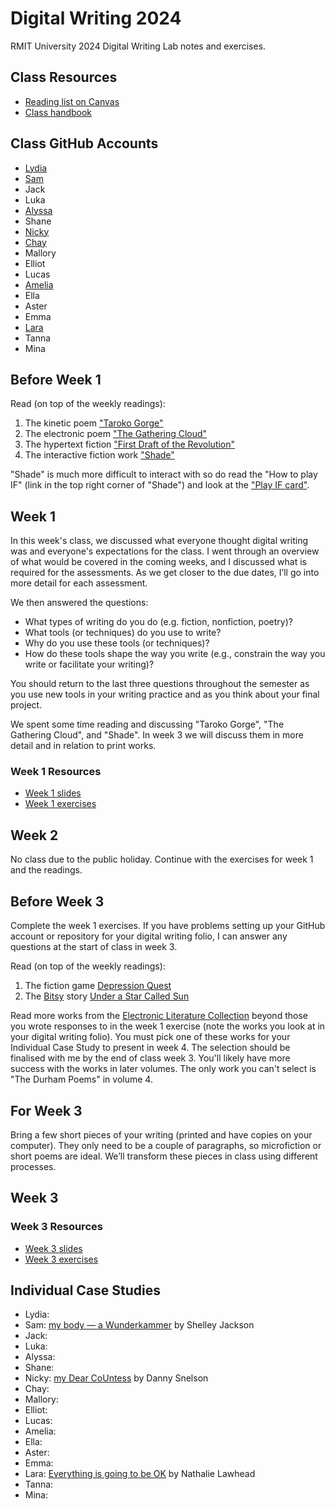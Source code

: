 # Digital Writing 2024

RMIT University 2024 Digital Writing Lab notes and exercises.

## Class Resources

- [Reading list on Canvas](https://rmit.alma.exlibrisgroup.com/leganto/public/61RMIT_INST/lists/48314008980001341?auth=SAML)
- [Class handbook](https://rmit.instructure.com/courses/130722/pages/class-handbook-digital-writing)

## Class GitHub Accounts

- [Lydia](https://github.com/LydiaAbest)
- [Sam](https://github.com/SamBundey)
- Jack
- Luka
- [Alyssa](https://github.com/alyssadeleo)
- Shane
- [Nicky](https://github.com/nickytheluddite)
- [Chay](https://github.com/cyanicain)
- Mallory
- Elliot
- Lucas
- [Amelia](https://github.com/s3781493)
- Ella
- Aster
- Emma
- [Lara](https://github.com/larajscuri)
- Tanna
- Mina

## Before Week 1

Read (on top of the weekly readings):
1. The kinetic poem ["Taroko Gorge"](https://collection.eliterature.org/3/work.html?work=taroko-gorge)
2. The electronic poem ["The Gathering Cloud"](https://luckysoap.com/thegatheringcloud/)
3. The hypertext fiction ["First Draft of the Revolution"](https://collection.eliterature.org/3/work.html?work=first-draft-of-the-revolution)
4. The interactive fiction work ["Shade"](https://pr-if.org/play/shade/)

"Shade" is much more difficult to interact with so do read the "How to play IF" (link in the top right corner of "Shade") and look at the ["Play IF card"](https://pr-if.org/doc/play-if-card/).

## Week 1

In this week's class, we discussed what everyone thought digital writing was and everyone's expectations for the class. I went through an overview of what would be covered in the coming weeks, and I discussed what is required for the assessments. As we get closer to the due dates, I’ll go into more detail for each assessment. 

We then answered the questions:

- What types of writing do you do (e.g. fiction, nonfiction, poetry)?
- What tools (or techniques) do you use to write?
- Why do you use these tools (or techniques)?
- How do these tools shape the way you write (e.g., constrain the way you write or facilitate your writing)?

You should return to the last three questions throughout the semester as you use new tools in your writing practice and as you think about your final project.

We spent some time reading and discussing "Taroko Gorge", "The Gathering Cloud", and "Shade". In week 3 we will discuss them in more detail and in relation to print works.

### Week 1 Resources

- [Week 1 slides](https://slides.com/benjaminlaird/digital-writing-week-1-2024)
- [Week 1 exercises](exercises/week1.md)

## Week 2

No class due to the public holiday. Continue with the exercises for week 1 and the readings.

## Before Week 3

Complete the week 1 exercises. If you have problems setting up your GitHub account or repository for your digital writing folio, I can answer any questions at the start of class in week 3.

Read (on top of the weekly readings):
1. The fiction game [Depression Quest](http://www.depressionquest.com/)
2. The [Bitsy](https://ledoux.itch.io/bitsy) story [Under a Star Called Sun](https://haraiva.itch.io/under-a-star-called-sun)

Read more works from the [Electronic Literature Collection](https://collection.eliterature.org/) beyond those you wrote responses to in the week 1 exercise (note the works you look at in your digital writing folio). You must pick one of these works for your Individual Case Study to present in week 4. The selection should be finalised with me by the end of class week 3. You'll likely have more success with the works in later volumes. The only work you can't select is "The Durham Poems" in volume 4.

## For Week 3

Bring a few short pieces of your writing (printed and have copies on your computer). They only need to be a couple of paragraphs, so microfiction or short poems are ideal. We’ll transform these pieces in class using different processes.

## Week 3

### Week 3 Resources

- [Week 3 slides](https://slides.com/benjaminlaird/digital-writing-week-3-2024)
- [Week 3 exercises](exercises/week3.md)

## Individual Case Studies

- Lydia:
- Sam: [my body — a Wunderkammer](https://collection.eliterature.org/1/works/jackson__my_body_a_wunderkammer.html) by Shelley Jackson
- Jack:
- Luka:
- Alyssa:
- Shane: 
- Nicky: [my Dear CoUntess](https://collection.eliterature.org/4/my-dear-countess) by Danny Snelson
- Chay:
- Mallory:
- Elliot:
- Lucas:
- Amelia:
- Ella:
- Aster:
- Emma:
- Lara: [Everything is going to be OK](https://collection.eliterature.org/4/everything-is-going-to-be-ok) by Nathalie Lawhead
- Tanna:
- Mina:
